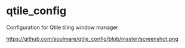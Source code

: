 # qtile_config
Configuration for Qtile tiling window manager

https://github.com/soulmare/qtile_config/blob/master/screenshot.png
